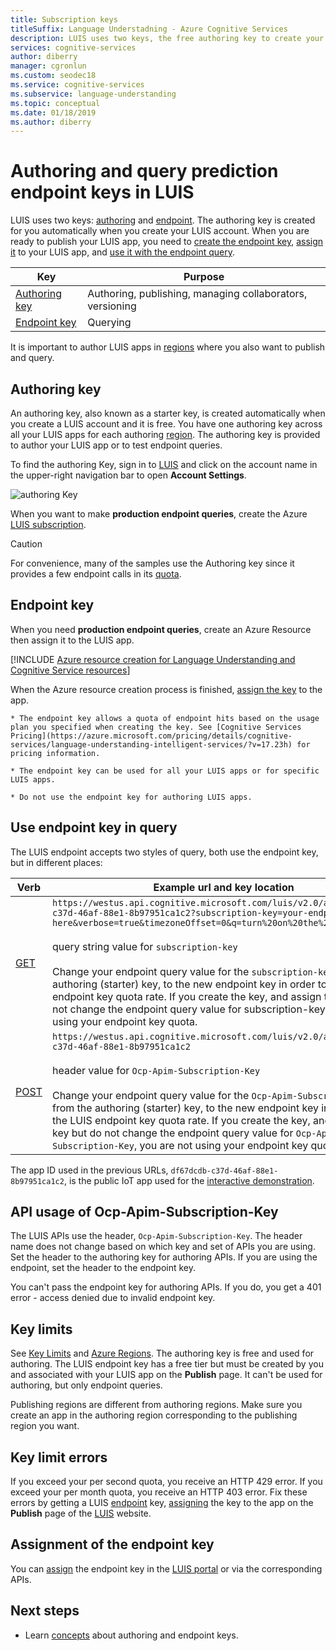 ```yaml
---
title: Subscription keys
titleSuffix: Language Understadning - Azure Cognitive Services
description: LUIS uses two keys, the free authoring key to create your model and the metered endpoint key for querying the prediction endpoint with user utterances.
services: cognitive-services
author: diberry
manager: cgronlun
ms.custom: seodec18
ms.service: cognitive-services
ms.subservice: language-understanding
ms.topic: conceptual
ms.date: 01/18/2019
ms.author: diberry
---
```


# Authoring and query prediction endpoint keys in LUIS
LUIS uses two keys: [authoring](#programmatic-key) and [endpoint](#endpoint-key). The authoring key is created for you automatically when you create your LUIS account. When you are ready to publish your LUIS app, you need to [create the endpoint key](luis-how-to-azure-subscription.md), [assign it](luis-how-to-azure-subscription.md) to your LUIS app, and [use it with the endpoint query](#use-endpoint-key-in-query). 

|Key|Purpose|
|--|--|
|[Authoring key](#programmatic-key)|Authoring, publishing, managing collaborators, versioning|
|[Endpoint key](#endpoint-key)| Querying|

It is important to author LUIS apps in [regions](luis-reference-regions.md#publishing-regions) where you also want to publish and query.

<a name="programmatic-key" ></a>
## Authoring key

An authoring key, also known as a starter key, is created automatically when you create a LUIS account and it is free. You have one authoring key across all your LUIS apps for each authoring [region](luis-reference-regions.md). The authoring key is provided to author your LUIS app or to test endpoint queries. 

To find the authoring Key, sign in to [LUIS](luis-reference-regions.md#luis-website) and click on the account name in the upper-right navigation bar to open **Account Settings**.

![authoring Key](./media/luis-concept-keys/programatic-key.png)

When you want to make **production endpoint queries**, create the Azure [LUIS subscription](https://azure.microsoft.com/pricing/details/cognitive-services/language-understanding-intelligent-services/). 

> [!CAUTION]
> For convenience, many of the samples use the Authoring key since it provides a few endpoint calls in its [quota](luis-boundaries.md#key-limits).  

## Endpoint key
When you need **production endpoint queries**, create an Azure Resource then assign it to the LUIS app. 

[!INCLUDE [Azure resource creation for Language Understanding and Cognitive Service resources](../../../includes/cognitive-services-luis-azure-resource-instructions.md)]

When the Azure resource creation process is finished, [assign the key](luis-how-to-azure-subscription.md) to the app. 

    * The endpoint key allows a quota of endpoint hits based on the usage plan you specified when creating the key. See [Cognitive Services Pricing](https://azure.microsoft.com/pricing/details/cognitive-services/language-understanding-intelligent-services/?v=17.23h) for pricing information.

    * The endpoint key can be used for all your LUIS apps or for specific LUIS apps. 

    * Do not use the endpoint key for authoring LUIS apps. 

## Use endpoint key in query
The LUIS endpoint accepts two styles of query, both use the endpoint key, but in different places:

|Verb|Example url and key location|
|--|--|
|[GET](https://westus.dev.cognitive.microsoft.com/docs/services/5819c76f40a6350ce09de1ac/operations/5819c77140a63516d81aee78)|`https://westus.api.cognitive.microsoft.com/luis/v2.0/apps/df67dcdb-c37d-46af-88e1-8b97951ca1c2?subscription-key=your-endpoint-key-here&verbose=true&timezoneOffset=0&q=turn%20on%20the%20lights`<br><br>query string value for `subscription-key`<br><br>Change your endpoint query value for the `subscription-key` from the authoring (starter) key, to the new endpoint key in order to use the LUIS endpoint key quota rate. If you create the key, and assign the key but do not change the endpoint query value for subscription-key`, you are not using your endpoint key quota.|
|[POST](https://westus.dev.cognitive.microsoft.com/docs/services/5819c76f40a6350ce09de1ac/operations/5819c77140a63516d81aee79)| `https://westus.api.cognitive.microsoft.com/luis/v2.0/apps/df67dcdb-c37d-46af-88e1-8b97951ca1c2`<br><br> header value for `Ocp-Apim-Subscription-Key`<br><br>Change your endpoint query value for the `Ocp-Apim-Subscription-Key` from the authoring (starter) key, to the new endpoint key in order to use the LUIS endpoint key quota rate. If you create the key, and assign the key but do not change the endpoint query value for `Ocp-Apim-Subscription-Key`, you are not using your endpoint key quota.|

The app ID used in the previous URLs, `df67dcdb-c37d-46af-88e1-8b97951ca1c2`, is the public IoT app used for the [interactive demonstration](https://azure.microsoft.com/services/cognitive-services/language-understanding-intelligent-service/). 

## API usage of Ocp-Apim-Subscription-Key
The LUIS APIs use the header, `Ocp-Apim-Subscription-Key`. The header name does not change based on which key and set of APIs you are using. Set the header to the authoring key for authoring APIs. If you are using the endpoint, set the header to the endpoint key. 

You can't pass the endpoint key for authoring APIs. If you do, you get a 401 error - access denied due to invalid endpoint key. 

## Key limits
See [Key Limits](luis-boundaries.md#key-limits) and [Azure Regions](luis-reference-regions.md). The authoring key is free and used for authoring. The LUIS endpoint key has a free tier but must be created by you and associated with your LUIS app on the **Publish** page. It can't be used for authoring, but only endpoint queries.

Publishing regions are different from authoring regions. Make sure you create an app in the authoring region corresponding to the publishing region you want.

## Key limit errors
If you exceed your per second quota, you receive an HTTP 429 error. If you exceed your per month quota, you receive an HTTP 403 error. Fix these errors by getting a LUIS [endpoint](#endpoint-key) key, [assigning](luis-how-to-azure-subscription.md) the key to the app on the **Publish** page of the [LUIS](luis-reference-regions.md#luis-website) website.

## Assignment of the endpoint key

You can [assign](luis-how-to-azure-subscription.md) the endpoint key in the [LUIS portal](https://www.luis.ai) or via the corresponding APIs. 


## Next steps

* Learn [concepts](luis-how-to-azure-subscription.md) about authoring and endpoint keys.
